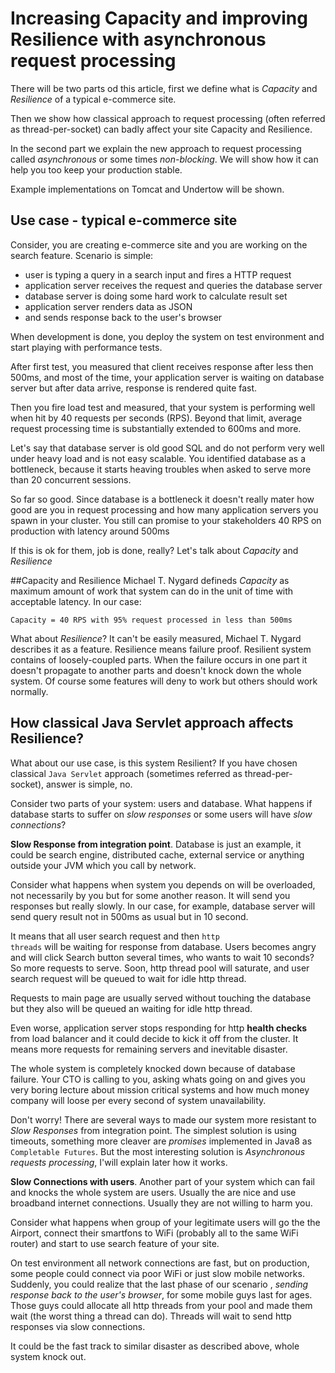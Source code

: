 # Increasing Capacity and improving Resilience with asynchronous request processing

There will be two parts od this article, first we define 
what is *Capacity* and *Resilience* of a typical e-commerce site.

Then we show how classical approach to request processing 
(often referred as thread-per-socket) can badly affect your site Capacity and Resilience.

In the second part we explain the new approach to request processing called
 *asynchronous* or some times *non-blocking*. We will show how it can help you too keep your production stable.

Example implementations on Tomcat and Undertow will be shown.

## Use case - typical e-commerce site
Consider, you are creating e-commerce site and you are working on the search feature.
Scenario is simple:
* user is typing a query in a search input and fires a HTTP request
* application server receives the request and queries the database server
* database server is doing some hard work to calculate result set
* application server renders data as JSON
* and sends response back to the user's browser

When development is done, you deploy the system on test environment and start playing with performance tests.

After first test, you measured that client receives response after less then 500ms, 
and most of the time, your application server is waiting on database server
but after data arrive, response is rendered quite fast.
 
Then you fire load test and measured, that your system is performing well when hit by 40 requests per seconds (RPS).
Beyond that limit, average request processing time is substantially extended to 600ms and more. 

Let's say that database server is old good SQL and do not perform
very well under heavy load and is not easy scalable.
You identified database as a bottleneck, because it starts heaving troubles when asked to serve more than 20 concurrent sessions.

So far so good. 
Since database is a bottleneck it doesn't really mater how good are you in request processing and how many 
application servers you spawn in your cluster.
You still can promise to your stakeholders 40 RPS on production with latency around 500ms

If this is ok for them, job is done, really? Let's talk about *Capacity* and *Resilience* 

##Capacity and Resilience 
Michael T. Nygard defineds *Capacity* as maximum amount of work that system can do in the unit of time
with acceptable latency. In our case:
    
    Capacity = 40 RPS with 95% request processed in less than 500ms
    
What about *Resilience*? It can't be easily measured, Michael T. Nygard describes it as a feature.
Resilience means failure proof. Resilient system contains of loosely-coupled parts. 
When the failure occurs in one part it doesn't propagate to another parts and 
doesn't knock down the whole system. Of course some features will deny to work but others should work normally.


## How classical Java Servlet approach affects Resilience?
What about our use case, is this system Resilient? If you have chosen classical <code>Java Servlet</code> approach
(sometimes referred as thread-per-socket), answer is simple, no. 

Consider two parts of your system: users and database. What happens if database
starts to suffer on *slow responses* or some users will have *slow connections*?

**Slow Response from integration point**. Database is just an example, it could be search engine, distributed cache,
external service or anything outside your JVM which you call by network. 

Consider what happens when system you depends on will be overloaded, not necessarily by you but for some another reason.
It will send you responses but really slowly. 
In our case, for example, database server will send query result not in 500ms as usual but in 10 second.

It means that all user search request and then <code>http threads</code> will be waiting for response from database.
Users becomes angry and will click Search button several times, who wants to wait 10 seconds? So more requests to serve.
Soon, http thread pool will saturate, and user search request will be queued to wait for idle http thread.

Requests to main page are usually served without touching the database 
but they also will be queued an waiting for idle http thread.
 
Even worse, application server stops responding for http **health checks** from load balancer
and it could decide to kick it off from the cluster. 
It means more requests for remaining servers and inevitable disaster. 
 
The whole system is completely knocked down because of database failure.
Your CTO is calling to you, asking whats going on and gives you very boring lecture about mission critical systems
and how much money company will loose per every second of system unavailability.
 
Don't worry! There are several ways to made our system more resistant to *Slow Responses* from integration point.
The simplest solution is using timeouts, something more cleaver are *promises* implemented in Java8 as 
<code>Completable Futures</code>.
But the most interesting solution is *Asynchronous requests processing*, I'will explain later how it works. 
                                    
**Slow Connections with users**.
Another part of your system which can fail and knocks the whole system are users.
Usually the are nice and use broadband internet connections. Usually they are not willing to harm you.

Consider what happens when group of your legitimate users will go the the Airport, connect their smartfons to WiFi
(probably all to the same WiFi router) and start to use search feature of your site.

On test environment all network connections are fast, but on production, some people could connect via poor WiFi or just
slow mobile networks. Suddenly, you could realize that the last phase of our scenario 
, *sending response back to the user's browser*, for some mobile guys last for ages.
Those guys could allocate all http threads from your pool and made 
them wait (the worst thing a thread can do).
Threads will wait to send http responses via slow  connections.
  
It could be the fast track to similar disaster as described above, whole system knock out.





